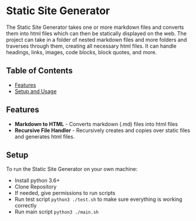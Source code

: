# Static Site Generator

The Static Site Generator takes one or more markdown files and converts them into html files which can then be statically displayed on the web. The project can take in a folder of nested markdown files and more folders and traverses through them, creating all necessary html files. It can handle headings, links, images, code blocks, block quotes, and more.

## Table of Contents

- [Features](#features)
- [Setup and Usage](#setup)

## Features
- **Markdown to HTML** - Converts markdown (.md) files into html files
- **Recursive File Handler** - Recursively creates and copies over static files and generates html files.

## Setup
To run the Static Site Generator on your own machine:

- Install python 3.6+
- Clone Repository
- If needed, give permissions to run scripts
- Run test script ```python3 ./test.sh``` to make sure everything is working correctly
- Run main script ```python3 ./main.sh```